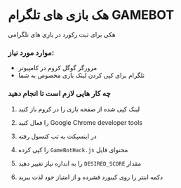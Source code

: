 # هک بازی های تلگرام GAMEBOT
هکی برای ثبت رکورد در بازی های تلگرامی

### موارد مورد نیاز:

- مرورگر گوگل کروم در کامپیوتر
- تلگرام برای کپی کردن لینک بازی مخصوص به شما

### چه کار هایی لازم است تا انجام دهید

1. لینک کپی شده از صفحه بازی را در کروم باز کنید

2. را فعال کنید Google Chrome developer tools

3. در اینسپکت به تب کنسول رفته

4. را کپی کرده `GameBotHack.js` محتوای فایل 

5. را به اندازه نیاز تغییر دهید `DESIRED_SCORE` مقدار

6. دکمه اینتر را روی کیبورد فشرده و از امتیاز خود لذت ببرید
